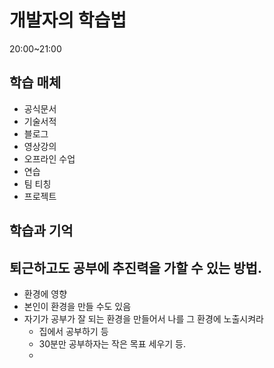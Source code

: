 # 개발자의 학습법

20:00~21:00

## 학습 매체

- 공식문서
- 기술서적
- 블로그
- 영상강의
- 오프라인 수업
- 연습
- 팀 티칭
- 프로젝트

## 학습과 기억

## 퇴근하고도 공부에 추진력을 가할 수 있는 방법.

- 환경에 영향
- 본인이 환경을 만들 수도 있음
- 자기가 공부가 잘 되는 환경을 만들어서 나를 그 환경에 노출시켜라
  - 집에서 공부하기 등
  - 30분만 공부하자는 작은 목표 세우기 등.
  - 
